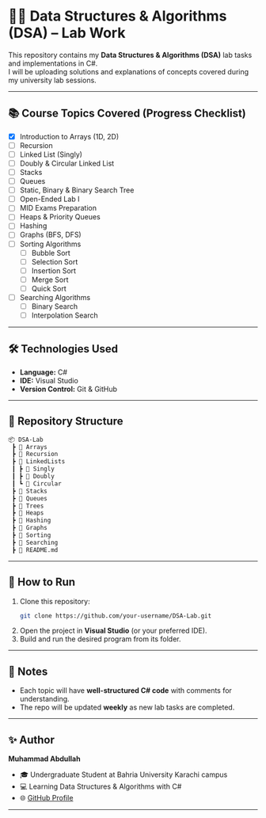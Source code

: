 # 🧑‍💻 Data Structures & Algorithms (DSA) – Lab Work

This repository contains my **Data Structures & Algorithms (DSA)** lab tasks and implementations in C#.  
I will be uploading solutions and explanations of concepts covered during my university lab sessions.

---

## 📚 Course Topics Covered (Progress Checklist)
- [x] Introduction to Arrays (1D, 2D)  
- [ ] Recursion  
- [ ] Linked List (Singly)  
- [ ] Doubly & Circular Linked List  
- [ ] Stacks  
- [ ] Queues  
- [ ] Static, Binary & Binary Search Tree  
- [ ] Open-Ended Lab I  
- [ ] MID Exams Preparation  
- [ ] Heaps & Priority Queues  
- [ ] Hashing  
- [ ] Graphs (BFS, DFS)  
- [ ] Sorting Algorithms  
  - [ ] Bubble Sort  
  - [ ] Selection Sort  
  - [ ] Insertion Sort  
  - [ ] Merge Sort  
  - [ ] Quick Sort  
- [ ] Searching Algorithms  
  - [ ] Binary Search  
  - [ ] Interpolation Search  

---

## 🛠️ Technologies Used
- **Language:** C#  
- **IDE:** Visual Studio 
- **Version Control:** Git & GitHub  

---

## 📂 Repository Structure
```bash
📦 DSA-Lab
 ┣ 📁 Arrays
 ┣ 📁 Recursion
 ┣ 📁 LinkedLists
 ┃ ┣ 📁 Singly
 ┃ ┣ 📁 Doubly
 ┃ ┗ 📁 Circular
 ┣ 📁 Stacks
 ┣ 📁 Queues
 ┣ 📁 Trees
 ┣ 📁 Heaps
 ┣ 📁 Hashing
 ┣ 📁 Graphs
 ┣ 📁 Sorting
 ┣ 📁 Searching
 ┣ 📄 README.md
```

---

## 🚀 How to Run
1. Clone this repository:
   ```bash
   git clone https://github.com/your-username/DSA-Lab.git
   ```
2. Open the project in **Visual Studio** (or your preferred IDE).  
3. Build and run the desired program from its folder.  

---

## 📌 Notes
- Each topic will have **well-structured C# code** with comments for understanding.  
- The repo will be updated **weekly** as new lab tasks are completed.  

---

## ✨ Author
**Muhammad Abdullah**  
- 🎓 Undergraduate Student at Bahria University Karachi campus
- 💻 Learning Data Structures & Algorithms with C#  
- 🌐 [GitHub Profile](https://github.com/muhammad-abdullaahh)  

---

